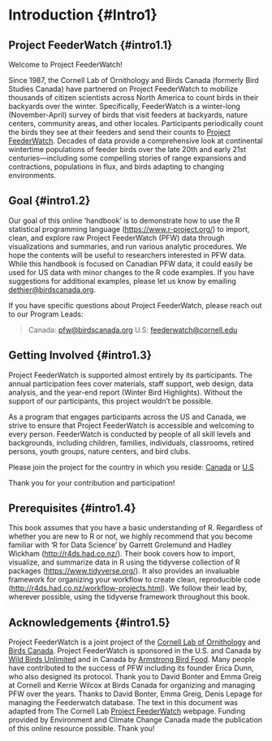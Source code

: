 # Introduction {#Intro1}



## Project FeederWatch {#intro1.1}

Welcome to Project FeederWatch!

Since 1987, the Cornell Lab of Ornithology and Birds Canada (formerly Bird Studies Canada) have partnered on Project FeederWatch to mobilize thousands of citizen scientists across North America to count birds in their backyards over the winter. Specifically, FeederWatch is a winter-long (November-April) survey of birds that visit feeders at backyards, nature centers, community areas, and other locales. Participants periodically count the birds they see at their feeders and send their counts to [Project FeederWatch](https://feederwatch.org/). Decades of data provide a comprehensive look at continental wintertime populations of feeder birds over the late 20th and early 21st centuries—including some compelling stories of range expansions and contractions, populations in flux, and birds adapting to changing environments.

## Goal {#intro1.2}

Our goal of this online ‘handbook’ is to demonstrate how to use the R statistical programming language (https://www.r-project.org/) to import, clean, and explore raw Project FeederWatch (PFW) data through visualizations and summaries, and run various analytic procedures. We hope the contents will be useful to researchers interested in PFW data. While this handbook is focused on Canadian PFW data, it could easily be used for US data with minor changes to the R code examples. If you have suggestions for additional examples, please let us know by emailing dethier@birdscanada.org.

If you have specific questions about Project FeederWatch, please reach out to our Program Leads: 

> Canada: pfw@birdscanada.org
> U.S: feederwatch@cornell.edu

## Getting Involved {#intro1.3}

Project FeederWatch is supported almost entirely by its participants. The annual participation fees cover materials, staff support, web design, data analysis, and the year-end report (Winter Bird Highlights). Without the support of our participants, this project wouldn’t be possible.

As a program that engages participants across the US and Canada, we strive to ensure that Project FeederWatch is accessible and welcoming to every person. FeederWatch is conducted by people of all skill levels and backgrounds, including children, families, individuals, classrooms, retired persons, youth groups, nature centers, and bird clubs.

Please join the project for the country in which you reside: [Canada](https://www.birdscanada.org/you-can-help/project-feederwatch/) or [U.S](https://join.birds.cornell.edu/page/33514/donate/1?ea.tracking.id=WEB)

Thank you for your contribution and participation!

## Prerequisites {#intro1.4}

This book assumes that you have a basic understanding of R. Regardless of whether you are new to R or not, we highly recommend that you become familiar with ‘R for Data Science’ by Garrett Grolemund and Hadley Wickham (http://r4ds.had.co.nz/). Their book covers how to import, visualize, and summarize data in R using the tidyverse collection of R packages (https://www.tidyverse.org/). It also provides an invaluable framework for organizing your workflow to create clean, reproducible code (http://r4ds.had.co.nz/workflow-projects.html). We follow their lead by, wherever possible, using the tidyverse framework throughout this book.

## Acknowledgements {#intro1.5}

Project FeederWatch is a joint project of the [Cornell Lab of Ornithology](https://www.birds.cornell.edu/home/) and [Birds Canada](https://www.birdscanada.org/). Project FeederWatch is sponsored in the U.S. and Canada by [Wild Birds Unlimited](https://www.wbu.com/?utm_source=Cornell+Lab+eNews&utm_campaign=cb85f4fa3c-PFW+eNews%3A+project+reminders_COPY_01&utm_medium=email&utm_term=0_47588b5758-cb85f4fa3c-) and in Canada by [Armstrong Bird Food](https://armstrongbirdfood.com/?utm_source=Cornell%20Lab%20eNews&utm_campaign=cb85f4fa3c-PFW%20eNews%3A%20project%20reminders_COPY_01&utm_medium=email&utm_term=0_47588b5758-cb85f4fa3c-). Many people have contributed to the success of PFW including its founder Erica Dunn, who also designed its protocol.  Thank you to David Bonter and Emma Greig at Cornell and Kerrie Wilcox at Birds Canada for organizing and managing PFW over the years. Thanks to David Bonter, Emma Greig, Denis Lepage for managing the Feederwatch database. The text in this document was adapted from The Cornell Lab [Project FeederWatch](https://feederwatch.org/) webpage. Funding provided by Environment and Climate Change Canada made the publication of this online resource possible. Thank you!

